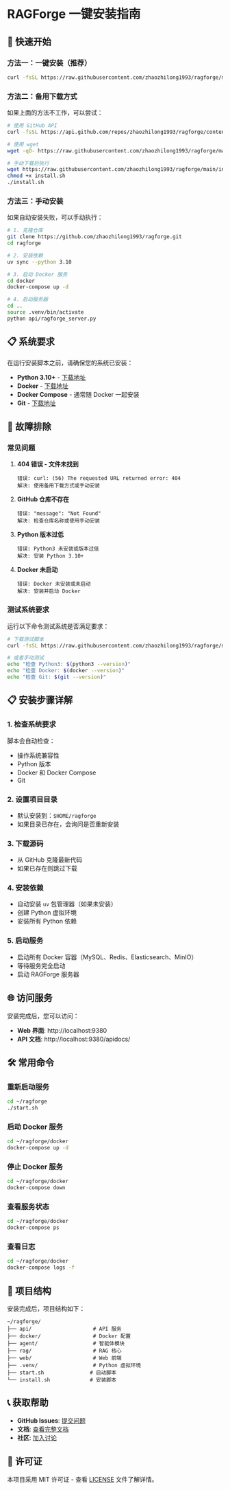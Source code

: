 # RAGForge 一键安装指南

## 🚀 快速开始

### 方法一：一键安装（推荐）

```bash
curl -fsSL https://raw.githubusercontent.com/zhaozhilong1993/ragforge/main/install.sh | bash
```

### 方法二：备用下载方式

如果上面的方法不工作，可以尝试：

```bash
# 使用 GitHub API
curl -fsSL https://api.github.com/repos/zhaozhilong1993/ragforge/contents/install.sh | jq -r '.content' | base64 -d | bash

# 使用 wget
wget -qO- https://raw.githubusercontent.com/zhaozhilong1993/ragforge/main/install.sh | bash

# 手动下载后执行
wget https://raw.githubusercontent.com/zhaozhilong1993/ragforge/main/install.sh
chmod +x install.sh
./install.sh
```

### 方法三：手动安装

如果自动安装失败，可以手动执行：

```bash
# 1. 克隆仓库
git clone https://github.com/zhaozhilong1993/ragforge.git
cd ragforge

# 2. 安装依赖
uv sync --python 3.10

# 3. 启动 Docker 服务
cd docker
docker-compose up -d

# 4. 启动服务器
cd ..
source .venv/bin/activate
python api/ragforge_server.py
```

## 📋 系统要求

在运行安装脚本之前，请确保您的系统已安装：

- **Python 3.10+** - [下载地址](https://python.org)
- **Docker** - [下载地址](https://docker.com)
- **Docker Compose** - 通常随 Docker 一起安装
- **Git** - [下载地址](https://git-scm.com)

## 🔧 故障排除

### 常见问题

1. **404 错误 - 文件未找到**
   ```
   错误: curl: (56) The requested URL returned error: 404
   解决: 使用备用下载方式或手动安装
   ```

2. **GitHub 仓库不存在**
   ```
   错误: "message": "Not Found"
   解决: 检查仓库名称或使用手动安装
   ```

3. **Python 版本过低**
   ```
   错误: Python3 未安装或版本过低
   解决: 安装 Python 3.10+
   ```

4. **Docker 未启动**
   ```
   错误: Docker 未安装或未启动
   解决: 安装并启动 Docker
   ```

### 测试系统要求

运行以下命令测试系统是否满足要求：

```bash
# 下载测试脚本
curl -fsSL https://raw.githubusercontent.com/zhaozhilong1993/ragforge/main/test_install.sh | bash

# 或者手动测试
echo "检查 Python3: $(python3 --version)"
echo "检查 Docker: $(docker --version)"
echo "检查 Git: $(git --version)"
```

## 📋 安装步骤详解

### 1. 检查系统要求
脚本会自动检查：
- 操作系统兼容性
- Python 版本
- Docker 和 Docker Compose
- Git

### 2. 设置项目目录
- 默认安装到：`$HOME/ragforge`
- 如果目录已存在，会询问是否重新安装

### 3. 下载源码
- 从 GitHub 克隆最新代码
- 如果已存在则跳过下载

### 4. 安装依赖
- 自动安装 `uv` 包管理器（如果未安装）
- 创建 Python 虚拟环境
- 安装所有 Python 依赖

### 5. 启动服务
- 启动所有 Docker 容器（MySQL、Redis、Elasticsearch、MinIO）
- 等待服务完全启动
- 启动 RAGForge 服务器

## 🌐 访问服务

安装完成后，您可以访问：

- **Web 界面**: http://localhost:9380
- **API 文档**: http://localhost:9380/apidocs/

## 🛠️ 常用命令

### 重新启动服务
```bash
cd ~/ragforge
./start.sh
```

### 启动 Docker 服务
```bash
cd ~/ragforge/docker
docker-compose up -d
```

### 停止 Docker 服务
```bash
cd ~/ragforge/docker
docker-compose down
```

### 查看服务状态
```bash
cd ~/ragforge/docker
docker-compose ps
```

### 查看日志
```bash
cd ~/ragforge/docker
docker-compose logs -f
```

## 📁 项目结构

安装完成后，项目结构如下：

```
~/ragforge/
├── api/                    # API 服务
├── docker/                 # Docker 配置
├── agent/                  # 智能体模块
├── rag/                    # RAG 核心
├── web/                    # Web 前端
├── .venv/                  # Python 虚拟环境
├── start.sh               # 启动脚本
└── install.sh             # 安装脚本
```

## 📞 获取帮助

- **GitHub Issues**: [提交问题](https://github.com/zhaozhilong1993/ragforge/issues)
- **文档**: [查看完整文档](https://ragforge.ai)
- **社区**: [加入讨论](https://github.com/zhaozhilong1993/ragforge/discussions)

## 📄 许可证

本项目采用 MIT 许可证 - 查看 [LICENSE](LICENSE) 文件了解详情。 